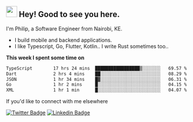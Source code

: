 <h2><img src="https://slackmojis.com/emojis/3643-cool-doge/download" width="30"/> Hey! Good to see you here.</h2>

<p>I'm Philip, a Software Engineer from Nairobi, KE. 

- I build mobile and backend applications.
- I like Typescript, Go, Flutter, Kotlin.. I write Rust sometimes too..</p>

**This week I spent some time on**
<!--START_SECTION:waka-->

```txt
TypeScript        17 hrs 24 mins  █████████████████▒░░░░░░░   69.57 %
Dart              2 hrs 4 mins    ██░░░░░░░░░░░░░░░░░░░░░░░   08.29 %
JSON              1 hr 34 mins    █▓░░░░░░░░░░░░░░░░░░░░░░░   06.31 %
Go                1 hr 2 mins     █░░░░░░░░░░░░░░░░░░░░░░░░   04.15 %
XML               1 hr 1 min      █░░░░░░░░░░░░░░░░░░░░░░░░   04.07 %
```

<!--END_SECTION:waka-->

If you'd like to connect with me elsewhere

[![Twitter Badge](https://img.shields.io/badge/-Twitter-1ca0f1?style=flat-square&labelColor=1ca0f1&logo=twitter&logoColor=white&link=https://twitter.com/_diogorodrigues)](https://twitter.com/kimathiphil)  [![Linkedin Badge](https://img.shields.io/badge/-LinkedIn-blue?style=flat-square&logo=Linkedin&logoColor=white&link=https://www.linkedin.com/in/philip-kimathi-2604a9114/)](https://www.linkedin.com/in/philip-kimathi-2604a9114/)
